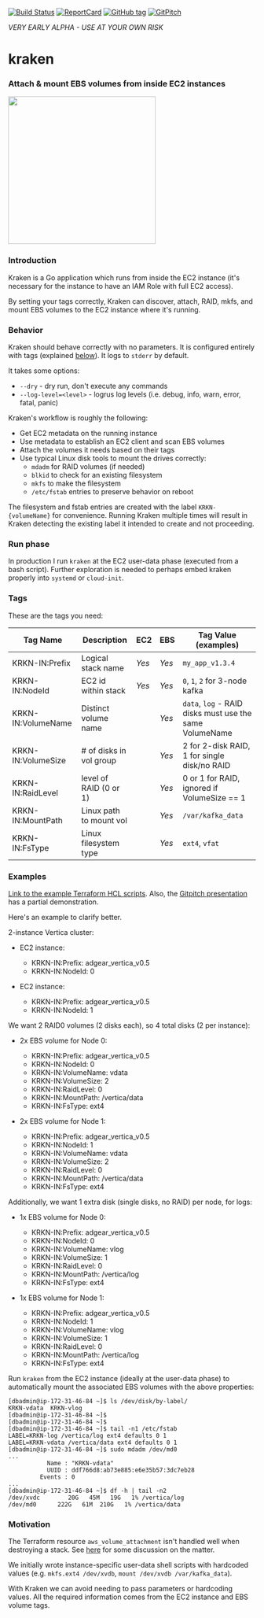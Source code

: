 [![Build Status](https://api.travis-ci.org/sevagh/kraken.svg?branch=master)](https://travis-ci.org/sevagh/kraken) [![ReportCard](http://goreportcard.com/badge/sevagh/kraken)](http://goreportcard.com/report/sevagh/kraken) [![GitHub tag](https://img.shields.io/github/tag/sevagh/kraken.svg)](https://github.com/sevagh/kraken/releases) [![GitPitch](https://gitpitch.com/assets/badge.svg)](https://gitpitch.com/sevagh/kraken/gitpitch?grs=github&t=white)

*VERY EARLY ALPHA - USE AT YOUR OWN RISK*

# kraken
### Attach & mount EBS volumes from inside EC2 instances

<img src="https://raw.githubusercontent.com/sevagh/kraken/gitpitch/assets/logo.png" width="300">

### Introduction

Kraken is a Go application which runs from inside the EC2 instance (it's necessary for the instance to have an IAM Role with full EC2 access).

By setting your tags correctly, Kraken can discover, attach, RAID, mkfs, and mount EBS volumes to the EC2 instance where it's running.

### Behavior

Kraken should behave correctly with no parameters. It is configured entirely with tags (explained [below](#tags)). It logs to `stderr` by default.

It takes some options:

* `--dry` - dry run, don't execute any commands
* `--log-level=<level>` - logrus log levels (i.e. debug, info, warn, error, fatal, panic)

Kraken's workflow is roughly the following:

* Get EC2 metadata on the running instance
* Use metadata to establish an EC2 client and scan EBS volumes
* Attach the volumes it needs based on their tags
* Use typical Linux disk tools to mount the drives correctly:
    * `mdadm` for RAID volumes (if needed)
    * `blkid` to check for an existing filesystem
    * `mkfs` to make the filesystem
    * `/etc/fstab` entries to preserve behavior on reboot

The filesystem and fstab entries are created with the label `KRKN-{volumeName}` for convenience. Running Kraken multiple times will result in Kraken detecting the existing label it intended to create and not proceeding.

### Run phase

In production I run `kraken` at the EC2 user-data phase (executed from a bash script). Further exploration is needed to perhaps embed kraken properly into `systemd` or `cloud-init`.

### Tags

These are the tags you need:

| Tag Name             | Description             | EC2     | EBS    | Tag Value (examples)                                             |
| -------------------- | ----------------------- | ------- | -----  | ---------------------------------------------------------------- |
| KRKN-IN:Prefix       | Logical stack name      | *Yes*   | *Yes*  | `my_app_v1.3.4`                                                  |
| KRKN-IN:NodeId       | EC2 id within stack     | *Yes*   | *Yes*  | `0`, `1`, `2` for 3-node kafka                                   |
| KRKN-IN:VolumeName   | Distinct volume name    |         | *Yes*  | `data`, `log` - RAID disks must use the same VolumeName          |
| KRKN-IN:VolumeSize   | # of disks in vol group |         | *Yes*  | 2 for 2-disk RAID, 1 for single disk/no RAID                     |
| KRKN-IN:RaidLevel    | level of RAID (0 or 1)  |         | *Yes*  | 0 or 1 for RAID, ignored if VolumeSize == 1                      |
| KRKN-IN:MountPath    | Linux path to mount vol |         | *Yes*  | `/var/kafka_data`                                                |
| KRKN-IN:FsType       | Linux filesystem type   |         | *Yes*  | `ext4`, `vfat`                                                   |

### Examples

[Link to the example Terraform HCL scripts](https://github.com/sevagh/kraken/tree/example). Also, the [Gitpitch presentation](https://gitpitch.com/sevagh/kraken/gitpitch#) has a partial demonstration.

Here's an example to clarify better.

2-instance Vertica cluster:

* EC2 instance:
    * KRKN-IN:Prefix: adgear_vertica_v0.5 
    * KRKN-IN:NodeId: 0

* EC2 instance:
    * KRKN-IN:Prefix: adgear_vertica_v0.5 
    * KRKN-IN:NodeId: 1

We want 2 RAID0 volumes (2 disks each), so 4 total disks (2 per instance):

* 2x EBS volume for Node 0:
    * KRKN-IN:Prefix: adgear_vertica_v0.5
    * KRKN-IN:NodeId: 0
    * KRKN-IN:VolumeName: vdata
    * KRKN-IN:VolumeSize: 2
    * KRKN-IN:RaidLevel: 0
    * KRKN-IN:MountPath: /vertica/data
    * KRKN-IN:FsType: ext4

* 2x EBS volume for Node 1:
    * KRKN-IN:Prefix: adgear_vertica_v0.5
    * KRKN-IN:NodeId: 1
    * KRKN-IN:VolumeName: vdata
    * KRKN-IN:VolumeSize: 2
    * KRKN-IN:RaidLevel: 0
    * KRKN-IN:MountPath: /vertica/data
    * KRKN-IN:FsType: ext4

Additionally, we want 1 extra disk (single disks, no RAID) per node, for logs:

* 1x EBS volume for Node 0:
    * KRKN-IN:Prefix: adgear_vertica_v0.5
    * KRKN-IN:NodeId: 0
    * KRKN-IN:VolumeName: vlog
    * KRKN-IN:VolumeSize: 1
    * KRKN-IN:RaidLevel: 0
    * KRKN-IN:MountPath: /vertica/log
    * KRKN-IN:FsType: ext4

* 1x EBS volume for Node 1:
    * KRKN-IN:Prefix: adgear_vertica_v0.5
    * KRKN-IN:NodeId: 1
    * KRKN-IN:VolumeName: vlog
    * KRKN-IN:VolumeSize: 1
    * KRKN-IN:RaidLevel: 0
    * KRKN-IN:MountPath: /vertica/log
    * KRKN-IN:FsType: ext4

Run `kraken` from the EC2 instance (ideally at the user-data phase) to automatically mount the associated EBS volumes with the above properties:

```
[dbadmin@ip-172-31-46-84 ~]$ ls /dev/disk/by-label/
KRKN-vdata  KRKN-vlog
[dbadmin@ip-172-31-46-84 ~]$
[dbadmin@ip-172-31-46-84 ~]$
[dbadmin@ip-172-31-46-84 ~]$ tail -n1 /etc/fstab
LABEL=KRKN-log /vertica/log ext4 defaults 0 1
LABEL=KRKN-vdata /vertica/data ext4 defaults 0 1
[dbadmin@ip-172-31-46-84 ~]$ sudo mdadm /dev/md0
...
           Name : "KRKN-vdata"
           UUID : ddf766d8:ab73e885:e6e35b57:3dc7eb28
         Events : 0
...
[dbadmin@ip-172-31-46-84 ~]$ df -h | tail -n2
/dev/xvdc        20G   45M   19G   1% /vertica/log
/dev/md0      222G   61M  210G   1% /vertica/data
```

### Motivation

The Terraform resource `aws_volume_attachment` isn't handled well when destroying a stack. See [here](https://github.com/hashicorp/terraform/issues/9000) for some discussion on the matter.

We initially wrote instance-specific user-data shell scripts with hardcoded values (e.g. `mkfs.ext4 /dev/xvdb`, `mount /dev/xvdb /var/kafka_data`).

With Kraken we can avoid needing to pass parameters or hardcoding values. All the required information comes from the EC2 instance and EBS volume tags.
